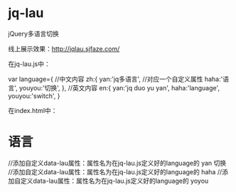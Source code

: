 # jq-lau
jQuery多语言切换


线上展示效果：http://jqlau.sjfaze.com/


在jq-lau.js中：


var language={
//中文内容
	zh:{
		yan:'jq多语言', //对应一个自定义属性
		haha:'语言',
		youyou:'切换',
	},
  //英文内容
	en:{
		yan:'jq duo yu yan',
		haha:'language',
		youyou:'switch',
	}
  
  在index.html中：
  
  
  
  <h1 data-lau="haha">语言</h1>  //添加自定义data-lau属性：属性名为在jq-lau.js定义好的language的 yan
	<span data-lau='youyou'>切换</span>  //添加自定义data-lau属性：属性名为在jq-lau.js定义好的language的 haha
	<script src="js/jq-lau.js"></script>  //添加自定义data-lau属性：属性名为在jq-lau.js定义好的language的 yoyou
